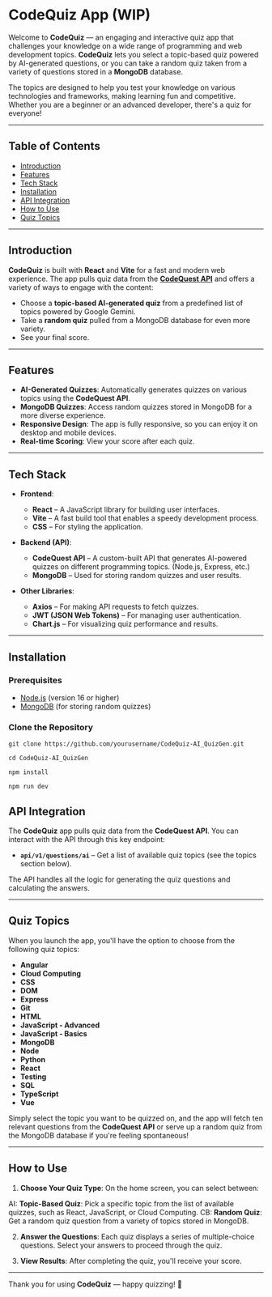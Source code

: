 # CodeQuiz App (WIP)

Welcome to **CodeQuiz** — an engaging and interactive quiz app that challenges your knowledge on a wide range of programming and web development topics. **CodeQuiz** lets you select a topic-based quiz powered by AI-generated questions, or you can take a random quiz taken from a variety of questions stored in a **MongoDB** database. 

The topics are designed to help you test your knowledge on various technologies and frameworks, making learning fun and competitive. Whether you are a beginner or an advanced developer, there's a quiz for everyone!

---

## Table of Contents

- [Introduction](#introduction)
- [Features](#features)
- [Tech Stack](#tech-stack)
- [Installation](#installation)
- [API Integration](#api-integration)
- [How to Use](#how-to-use)
- [Quiz Topics](#quiz-topics)

---

## Introduction

**CodeQuiz** is built with **React** and **Vite** for a fast and modern web experience. The app pulls quiz data from the  [**CodeQuest API**](https://codequestapi.onrender.com)  and offers a variety of ways to engage with the content:

- Choose a **topic-based AI-generated quiz** from a predefined list of topics powered by Google Gemini.
- Take a **random quiz** pulled from a MongoDB database for even more variety.
- See your final score.

---

## Features

- **AI-Generated Quizzes**: Automatically generates quizzes on various topics using the **CodeQuest API**.
- **MongoDB Quizzes**: Access random quizzes stored in MongoDB for a more diverse experience.
- **Responsive Design**: The app is fully responsive, so you can enjoy it on desktop and mobile devices.
- **Real-time Scoring**: View your score after each quiz.

---

## Tech Stack

- **Frontend**: 
  - **React** – A JavaScript library for building user interfaces.
  - **Vite** – A fast build tool that enables a speedy development process.
  - **CSS** – For styling the application.

- **Backend (API)**:
  - **CodeQuest API** – A custom-built API that generates AI-powered quizzes on different programming topics. (Node.js, Express, etc.)
  - **MongoDB** – Used for storing random quizzes and user results.

- **Other Libraries**:
  - **Axios** – For making API requests to fetch quizzes.
  - **JWT (JSON Web Tokens)** – For managing user authentication.
  - **Chart.js** – For visualizing quiz performance and results.

---

## Installation

### Prerequisites

- [Node.js](https://nodejs.org/) (version 16 or higher)
- [MongoDB](https://www.mongodb.com/) (for storing random quizzes)

### Clone the Repository

`git clone https://github.com/yourusername/CodeQuiz-AI_QuizGen.git`

`cd CodeQuiz-AI_QuizGen`

`npm install`

`npm run dev`

## API Integration

The **CodeQuiz** app pulls quiz data from the **CodeQuest API**. You can interact with the API through this key endpoint:

- **`api/v1/questions/ai`** – Get a list of available quiz topics (see the topics section below).

The API handles all the logic for generating the quiz questions and calculating the answers.

---

## Quiz Topics

When you launch the app, you'll have the option to choose from the following quiz topics:

- **Angular**
- **Cloud Computing**
- **CSS**
- **DOM**
- **Express**
- **Git**
- **HTML**
- **JavaScript - Advanced**
- **JavaScript - Basics**
- **MongoDB**
- **Node**
- **Python**
- **React**
- **Testing**
- **SQL**
- **TypeScript**
- **Vue**

Simply select the topic you want to be quizzed on, and the app will fetch ten relevant questions from the **CodeQuest API** or serve up a random quiz from the MongoDB database if you're feeling spontaneous!

---

## How to Use

1. **Choose Your Quiz Type**: On the home screen, you can select between:

AI: **Topic-Based Quiz**: Pick a specific topic from the list of available quizzes, such as React, JavaScript, or Cloud Computing.
CB: **Random Quiz**: Get a random quiz question from a variety of topics stored in MongoDB.

2. **Answer the Questions**: Each quiz displays a series of multiple-choice questions. Select your answers to proceed through the quiz.

3. **View Results**: After completing the quiz, you'll receive your score.

---

Thank you for using **CodeQuiz** — happy quizzing! 🎉
